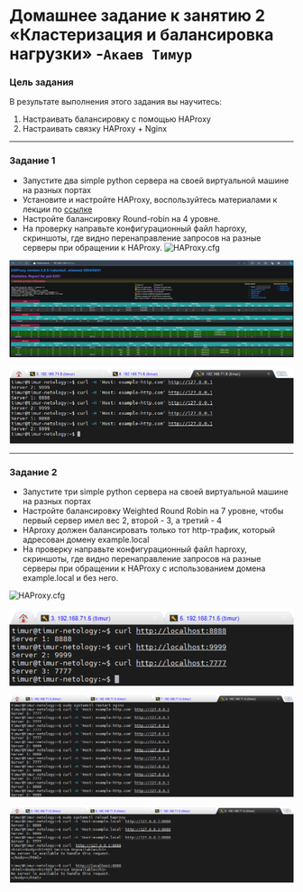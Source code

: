 # Домашнее задание к занятию 2 «Кластеризация и балансировка нагрузки» -`Акаев Тимур`

### Цель задания
В результате выполнения этого задания вы научитесь:
1. Настраивать балансировку с помощью HAProxy
2. Настраивать связку HAProxy + Nginx

---

### Задание 1
- Запустите два simple python сервера на своей виртуальной машине на разных портах
- Установите и настройте HAProxy, воспользуйтесь материалами к лекции по [ссылке](2/)
- Настройте балансировку Round-robin на 4 уровне.
- На проверку направьте конфигурационный файл haproxy, скриншоты, где видно перенаправление запросов на разные серверы при обращении к HAProxy.
![HAProxy.cfg](https://github.com/timurgithub/sflt-homeworks/blob/main/haproxy1.cfg)

![HAProxy](https://github.com/timurgithub/sflt-homeworks/blob/main/img/scr_1.png)

![Перенаправление запросов на разные сервера](https://github.com/timurgithub/sflt-homeworks/blob/main/img/scr_2.png)


---

### Задание 2
- Запустите три simple python сервера на своей виртуальной машине на разных портах
- Настройте балансировку Weighted Round Robin на 7 уровне, чтобы первый сервер имел вес 2, второй - 3, а третий - 4
- HAproxy должен балансировать только тот http-трафик, который адресован домену example.local
- На проверку направьте конфигурационный файл haproxy, скриншоты, где видно перенаправление запросов на разные серверы при обращении к HAProxy c использованием домена example.local и без него.

![HAProxy.cfg](https://github.com/timurgithub/sflt-homeworks/blob/main/haproxy2.cfg)

![Запуск 3-х simple python сервера ](https://github.com/timurgithub/sflt-homeworks/blob/main/img/scr_3.png)

![Настройка балансировки Weighted Round Robin на 7 уровне, чтобы первый сервер имел вес 2, второй - 3, а третий - 4](https://github.com/timurgithub/sflt-homeworks/blob/main/img/scr_4.png)

![Обращение к HAProxy c использованием домена example.local и без него](https://github.com/timurgithub/sflt-homeworks/blob/main/img/scr_5.png)
